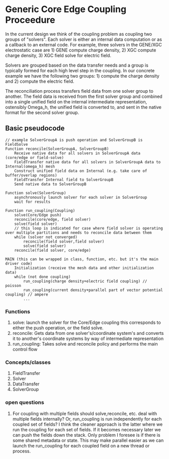 # Generic Core Edge Coupling Proceedure

In the current design we think of the coupling problem as coupling two groups of "solvers". Each solver is either
an internal data computation or as a callback to an external code. For example, three solvers in the GENE/XGC electrostatic
case are 1) GENE compute charge density, 2) XGC compute charge density, 3) XGC field solve for electric field.

Solvers are grouped based on the data transfer needs and a group is typically formed for each high level step in the
coupling. In our concrete example we have the following two groups: 1) compute the charge density and 2) compute the electric field.

The reconciliation process transfers field data from one solver group to another. The field data is received from the first
solver group and combined into a single unified field on the internal intermediate representation, ostensibly Omega_h,
the unified field is converted to, and sent in the native format for the second solver group.


## Basic pseudocode

    // example SolverGroupA is push operation and SolverGroupB is FieldSolve
    Function reconcile(SolverGroupA, SolverGroupB)
        Receive native data for all solvers in SolverGroupA data (core/edge or field-solve)
        FieldTransfer native data for all solvers in SolverGroupA data to Internal(omega_h) mesh
        Construct unified field data on Internal (e.g. take care of buffer/overlap regions)
        FieldTransfer Internal field to SolverGroupB
        Send native data to SolverGroupB
    
    Function solve(SolverGroup)
        asynchronously launch solver for each solver in SolverGroup
        wait for results

    Function run_coupling(Coupling)
        solve(Core/Edge push)
        reconcile(core/edge, field solver)
        solve(field solver)
        // this loop is indicated for case where field solver is operating over multiple partitions and needs to reconcile data between them
        while (solver not converged) 
            reconcile(field solver,field solver)
            solve(field solver)
        reconcile(field solver, core/edge)

    MAIN (this can be wrapped in class, function, etc. but it's the main driver code)
        Initialization (receive the mesh data and other initialization data)
        while (not done coupling)
            run_coupling(charge density+electric field coupling) // poisson
            run_coupling(current density+parallel part of vector potential coupling) // ampere
            ...

### Functions
1. solve: launch the solver for the Core/Edge coupling this corresponds to either the push operation, or the field solve.
2. reconcile: Gets data from one solver's/coordinate system's and converts it to another's coordinate systems by way of intermediate representation
3. run_coupling: Takes solve and reconcile policy and performs the main control flow

### Concepts/classes
1. FieldTransfer
2. Solver
3. DataTransfer
4. SolverGroup

### open questions
1. For coupling with multiple fields should solve,reconcile, etc. deal with multiple fields internally? Or, run_coupling
    is run independently for each coupled set of fields? I think the cleaner approach is the latter where we run the
    coupling for each set of fields. If it becomes necessary later we can push the fields down the stack. Only problem
    I foresee is if there is some shared metadata or state. This may make parallel easier as we can launch the run_coupling
    for each coupled field on a new thread or process.